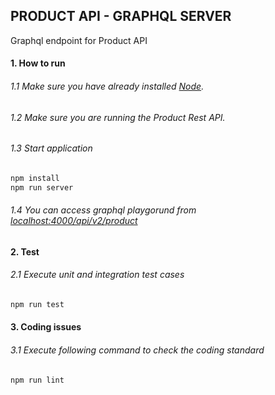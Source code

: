 ## PRODUCT API - GRAPHQL SERVER

Graphql endpoint for Product API

#### 1. How to run

###### 1.1 Make sure you have already installed [Node](https://www.nodejs.org).

###### 1.2 Make sure you are running the Product Rest API.

###### 1.3 Start application

```bash
npm install
npm run server
```

###### 1.4 You can access graphql playgorund from [localhost:4000/api/v2/product](http://localhost:4000/api/v2/product)

#### 2. Test

###### 2.1 Execute unit and integration test cases

```bash
npm run test
```

#### 3. Coding issues

###### 3.1 Execute following command to check the coding standard

```bash
npm run lint
```
